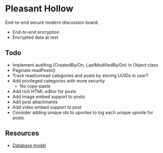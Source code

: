 # Pleasant Hollow

End-to-end secure modern discussion board.

-  End-to-end encryption
-  Encrypted data at rest

## Todo

-  Implement auditing (CreatedBy/On, LastModifiedBy/On) in Object class
-  Paginate readPosts()
-  Track read/unread categories and posts by storing UUIDs in user?
-  Add privileged categories with more security
   -  No copy-paste
-  Add rich HTML editor for posts
-  Add image embed support to posts
-  Add post attachments
-  Add video embed support to post
-  Consider adding unique ids to upvotes to log each unique upvote for posts

## Resources

-  [Database model](https://drawsql.app/teams/yak-industries/diagrams/pleasant-hollow)
